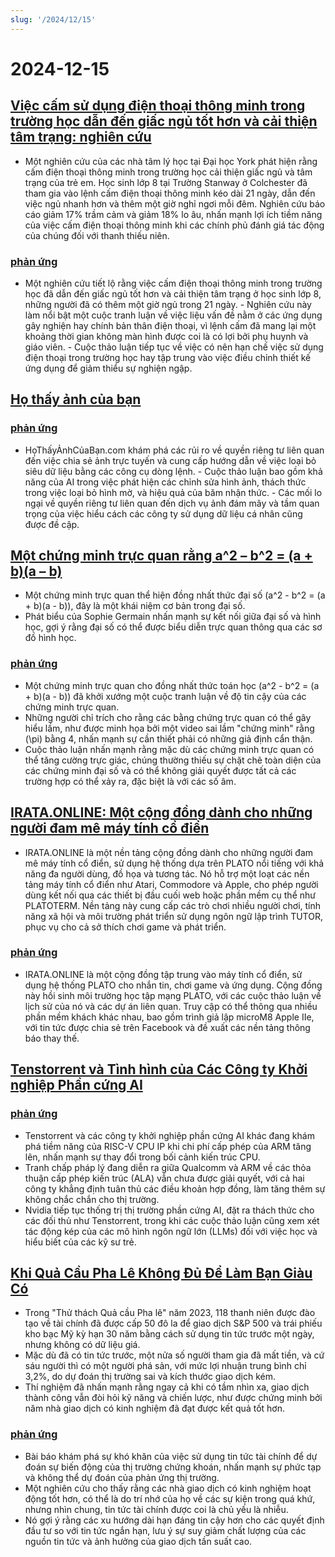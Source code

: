 ```yaml
---
slug: '/2024/12/15'
---
```


# 2024-12-15

## [Việc cấm sử dụng điện thoại thông minh trong trường học dẫn đến giấc ngủ tốt hơn và cải thiện tâm trạng: nghiên cứu](https://www.york.ac.uk/news-and-events/news/2024/research/school-smartphone-ban-better-sleep/)

- Một nghiên cứu của các nhà tâm lý học tại Đại học York phát hiện rằng cấm điện thoại thông minh trong trường học cải thiện giấc ngủ và tâm trạng của trẻ em. Học sinh lớp 8 tại Trường Stanway ở Colchester đã tham gia vào lệnh cấm điện thoại thông minh kéo dài 21 ngày, dẫn đến việc ngủ nhanh hơn và thêm một giờ nghỉ ngơi mỗi đêm. Nghiên cứu báo cáo giảm 17% trầm cảm và giảm 18% lo âu, nhấn mạnh lợi ích tiềm năng của việc cấm điện thoại thông minh khi các chính phủ đánh giá tác động của chúng đối với thanh thiếu niên.

### [phản ứng](https://news.ycombinator.com/item?id=42420352)

- Một nghiên cứu tiết lộ rằng việc cấm điện thoại thông minh trong trường học đã dẫn đến giấc ngủ tốt hơn và cải thiện tâm trạng ở học sinh lớp 8, những người đã có thêm một giờ ngủ trong 21 ngày. - Nghiên cứu này làm nổi bật một cuộc tranh luận về việc liệu vấn đề nằm ở các ứng dụng gây nghiện hay chính bản thân điện thoại, vì lệnh cấm đã mang lại một khoảng thời gian không màn hình được coi là có lợi bởi phụ huynh và giáo viên. - Cuộc thảo luận tiếp tục về việc có nên hạn chế việc sử dụng điện thoại trong trường học hay tập trung vào việc điều chỉnh thiết kế ứng dụng để giảm thiểu sự nghiện ngập.

## [Họ thấy ảnh của bạn](https://theyseeyourphotos.com/)

### [phản ứng](https://news.ycombinator.com/item?id=42419469)

- HọThấyẢnhCủaBạn.com khám phá các rủi ro về quyền riêng tư liên quan đến việc chia sẻ ảnh trực tuyến và cung cấp hướng dẫn về việc loại bỏ siêu dữ liệu bằng các công cụ dòng lệnh. - Cuộc thảo luận bao gồm khả năng của AI trong việc phát hiện các chỉnh sửa hình ảnh, thách thức trong việc loại bỏ hình mờ, và hiệu quả của băm nhận thức. - Các mối lo ngại về quyền riêng tư liên quan đến dịch vụ ảnh đám mây và tầm quan trọng của việc hiểu cách các công ty sử dụng dữ liệu cá nhân cũng được đề cập.

## [Một chứng minh trực quan rằng a^2 – b^2 = (a + b)(a – b)](https://www.futilitycloset.com/2024/12/15/tidy-2/)

- Một chứng minh trực quan thể hiện đồng nhất thức đại số \(a^2 - b^2 = (a + b)(a - b)\), đây là một khái niệm cơ bản trong đại số.
- Phát biểu của Sophie Germain nhấn mạnh sự kết nối giữa đại số và hình học, gợi ý rằng đại số có thể được biểu diễn trực quan thông qua các sơ đồ hình học.

### [phản ứng](https://news.ycombinator.com/item?id=42423409)

- Một chứng minh trực quan cho đồng nhất thức toán học \(a^2 - b^2 = (a + b)(a - b)\) đã khởi xướng một cuộc tranh luận về độ tin cậy của các chứng minh trực quan.
- Những người chỉ trích cho rằng các bằng chứng trực quan có thể gây hiểu lầm, như được minh họa bởi một video sai lầm "chứng minh" rằng \(\pi\) bằng 4, nhấn mạnh sự cần thiết phải có những giả định cẩn thận.
- Cuộc thảo luận nhấn mạnh rằng mặc dù các chứng minh trực quan có thể tăng cường trực giác, chúng thường thiếu sự chặt chẽ toàn diện của các chứng minh đại số và có thể không giải quyết được tất cả các trường hợp có thể xảy ra, đặc biệt là với các số âm.

## [IRATA.ONLINE: Một cộng đồng dành cho những người đam mê máy tính cổ điển](https://irata.online/)

- IRATA.ONLINE là một nền tảng cộng đồng dành cho những người đam mê máy tính cổ điển, sử dụng hệ thống dựa trên PLATO nổi tiếng với khả năng đa người dùng, đồ họa và tương tác. Nó hỗ trợ một loạt các nền tảng máy tính cổ điển như Atari, Commodore và Apple, cho phép người dùng kết nối qua các thiết bị đầu cuối web hoặc phần mềm cụ thể như PLATOTERM. Nền tảng này cung cấp các trò chơi nhiều người chơi, tính năng xã hội và môi trường phát triển sử dụng ngôn ngữ lập trình TUTOR, phục vụ cho cả sở thích chơi game và phát triển.

### [phản ứng](https://news.ycombinator.com/item?id=42418982)

- IRATA.ONLINE là một cộng đồng tập trung vào máy tính cổ điển, sử dụng hệ thống PLATO cho nhắn tin, chơi game và ứng dụng. Cộng đồng này hồi sinh môi trường học tập mạng PLATO, với các cuộc thảo luận về lịch sử của nó và các dự án liên quan. Truy cập có thể thông qua nhiều phần mềm khách khác nhau, bao gồm trình giả lập microM8 Apple IIe, với tin tức được chia sẻ trên Facebook và đề xuất các nền tảng thông báo thay thế.

## [Tenstorrent và Tình hình của Các Công ty Khởi nghiệp Phần cứng AI](https://irrationalanalysis.substack.com/p/tenstorrent-and-the-state-of-ai-hardware)

### [phản ứng](https://news.ycombinator.com/item?id=42421157)

- Tenstorrent và các công ty khởi nghiệp phần cứng AI khác đang khám phá tiềm năng của RISC-V CPU IP khi chi phí cấp phép của ARM tăng lên, nhấn mạnh sự thay đổi trong bối cảnh kiến trúc CPU.
- Tranh chấp pháp lý đang diễn ra giữa Qualcomm và ARM về các thỏa thuận cấp phép kiến trúc (ALA) vẫn chưa được giải quyết, với cả hai công ty khẳng định tuân thủ các điều khoản hợp đồng, làm tăng thêm sự không chắc chắn cho thị trường.
- Nvidia tiếp tục thống trị thị trường phần cứng AI, đặt ra thách thức cho các đối thủ như Tenstorrent, trong khi các cuộc thảo luận cũng xem xét tác động kép của các mô hình ngôn ngữ lớn (LLMs) đối với việc học và hiểu biết của các kỹ sư trẻ.

## [Khi Quả Cầu Pha Lê Không Đủ Để Làm Bạn Giàu Có](https://elmwealth.com/crystal-ball/)

- Trong "Thử thách Quả cầu Pha lê" năm 2023, 118 thanh niên được đào tạo về tài chính đã được cấp 50 đô la để giao dịch S&P 500 và trái phiếu kho bạc Mỹ kỳ hạn 30 năm bằng cách sử dụng tin tức trước một ngày, nhưng không có dữ liệu giá.
- Mặc dù đã có tin tức trước, một nửa số người tham gia đã mất tiền, và cứ sáu người thì có một người phá sản, với mức lợi nhuận trung bình chỉ 3,2%, do dự đoán thị trường sai và kích thước giao dịch kém.
- Thí nghiệm đã nhấn mạnh rằng ngay cả khi có tầm nhìn xa, giao dịch thành công vẫn đòi hỏi kỹ năng và chiến lược, như được chứng minh bởi năm nhà giao dịch có kinh nghiệm đã đạt được kết quả tốt hơn.

### [phản ứng](https://news.ycombinator.com/item?id=42422077)

- Bài báo khám phá sự khó khăn của việc sử dụng tin tức tài chính để dự đoán sự biến động của thị trường chứng khoán, nhấn mạnh sự phức tạp và không thể dự đoán của phản ứng thị trường.
- Một nghiên cứu cho thấy rằng các nhà giao dịch có kinh nghiệm hoạt động tốt hơn, có thể là do trí nhớ của họ về các sự kiện trong quá khứ, nhưng nhìn chung, tin tức tài chính được coi là chủ yếu là nhiễu.
- Nó gợi ý rằng các xu hướng dài hạn đáng tin cậy hơn cho các quyết định đầu tư so với tin tức ngắn hạn, lưu ý sự suy giảm chất lượng của các nguồn tin tức và ảnh hưởng của giao dịch tần suất cao.

<head>
  <meta property="og:title" content="Việc cấm sử dụng điện thoại thông minh trong trường học dẫn đến giấc ngủ tốt hơn và cải thiện tâm trạng: nghiên cứu" />
  <meta property="og:type" content="website" />
  <meta property="og:image" content="https://og.cho.sh/api/og/?title=Vi%E1%BB%87c%20c%E1%BA%A5m%20s%E1%BB%AD%20d%E1%BB%A5ng%20%C4%91i%E1%BB%87n%20tho%E1%BA%A1i%20th%C3%B4ng%20minh%20trong%20tr%C6%B0%E1%BB%9Dng%20h%E1%BB%8Dc%20d%E1%BA%ABn%20%C4%91%E1%BA%BFn%20gi%E1%BA%A5c%20ng%E1%BB%A7%20t%E1%BB%91t%20h%C6%A1n%20v%C3%A0%20c%E1%BA%A3i%20thi%E1%BB%87n%20t%C3%A2m%20tr%E1%BA%A1ng%3A%20nghi%C3%AAn%20c%E1%BB%A9u&subheading=Ch%E1%BB%A7%20Nh%E1%BA%ADt%2C%2015%20th%C3%A1ng%2012%2C%202024%3A%20T%C3%B3m%20t%E1%BA%AFt%20tin%20t%E1%BB%A9c%20v%E1%BB%81%20hacker" />
</head>
